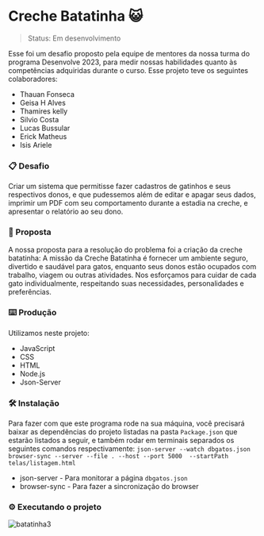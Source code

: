 # Creche Batatinha :smiley_cat:

> Status: Em desenvolvimento

Esse foi um desafio proposto pela equipe de mentores da nossa turma do programa Desenvolve 2023, para medir nossas habilidades
quanto às competências adquiridas durante o curso. Esse projeto teve os seguintes colaboradores:

* Thauan Fonseca
* Geisa H Alves
* Thamires kelly
* Silvio Costa
* Lucas Bussular
* Erick Matheus
* Isis Ariele

### 📋 Desafio
Criar um sistema que permitisse fazer cadastros de gatinhos e seus respectivos donos, e que pudessemos além de editar e apagar seus dados, imprimir um PDF com seu comportamento durante a estadia na creche, e apresentar o relatório ao seu dono. 

### 🔧 Proposta
A nossa proposta para a resolução do problema foi a criação da creche batatinha: A missão da Creche Batatinha é fornecer um ambiente seguro, divertido e saudável para gatos, enquanto seus donos estão ocupados com trabalho, viagem ou outras atividades. Nos esforçamos para cuidar de cada gato individualmente, respeitando suas necessidades, personalidades e preferências.

### ⌨️ Produção

Utilizamos neste projeto: 
* JavaScript
* CSS
* HTML
* Node.js
* Json-Server

### 🛠️ Instalação
Para fazer com que este programa rode na sua máquina, você precisará baixar as dependências do projeto listadas na pasta `Package.json` que estarão listados a seguir, e também rodar em terminais separados os seguintes comandos respectivamente: `json-server --watch dbgatos.json`  `browser-sync --server --file . --host --port 5000 
--startPath telas/listagem.html` 

* json-server - Para monitorar a página `dbgatos.json`
* browser-sync - Para fazer a sincronização do browser

### ⚙️ Executando o projeto

![batatinha3](https://github.com/GeisaHAlves/creche-batatinha/assets/97129805/9ba2e0c9-127f-4a05-b836-dceb04abf55c)



